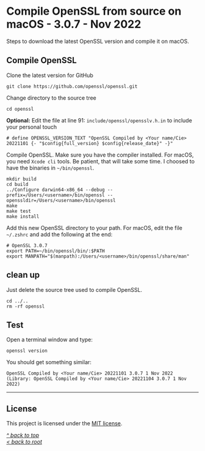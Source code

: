 # Compile OpenSSL from source on macOS - 3.0.7 - Nov 2022
Steps to download the latest OpenSSL version and compile it on macOS.
## Compile OpenSSL
Clone the latest version for GitHub
```shell
git clone https://github.com/openssl/openssl.git
```
Change directory to the source tree
```shell
cd openssl
```
**Optional:** Edit the file at line 91: `include/openssl/opensslv.h.in` to include your personal touch
```
# define OPENSSL_VERSION_TEXT "OpenSSL Compiled by <Your name/Cie> 20221101 {- "$config{full_version} $config{release_date}" -}"
```
Compile OpenSSL. Make sure you have the compiler installed. For macOS, you need `Xcode cli` tools. Be patient, that will take some time. I choosed to have the binaries in `~/bin/openssl`.
```shell
mkdir build
cd build
../Configure darwin64-x86_64 --debug --prefix=/Users/<username>/bin/openssl --openssldir=/Users/<username>/bin/openssl
make 
make test
make install
```
Add this new OpenSSL directory to your path. For macOS, edit the file `~/.zshrc` and add the following at the end:
```shell
# OpenSSL 3.0.7
export PATH=~/bin/openssl/bin/:$PATH
export MANPATH="$(manpath):/Users/<username>/bin/openssl/share/man"
```
## clean up
Just delete the source tree used to compile OpenSSL.
```shell
cd ../..
rm -rf openssl
```
## Test
Open a terminal window and type:
```shell
openssl version
```
You should get something similar:
```
OpenSSL Compiled by <Your name/Cie> 20221101 3.0.7 1 Nov 2022 (Library: OpenSSL Compiled by <Your name/Cie> 20221104 3.0.7 1 Nov 2022)
```
***
## License
This project is licensed under the [MIT license](/LICENSE).

[_^ back to top_](#Compile-OpenSSL-from-source-on-macOS---3.0.7---Nov-2022)  
[_< back to root_](../../../)
